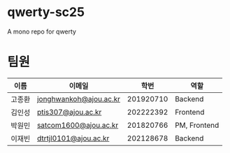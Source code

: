 # qwerty-sc25

A mono repo for qwerty

# 팀원

| 이름   | 이메일                 | 학번      | 역할         |
| ------ | ---------------------- | --------- | ------------ |
| 고종환 | jonghwankoh@ajou.ac.kr | 201920710 | Backend      |
| 김인성 | ptis307@ajou.ac.kr     | 202222392 | Frontend  |
| 박원민 | satcom1600@ajou.ac.kr  | 201820766 | PM, Frontend |
| 이재빈 | dtrtjl0101@ajou.ac.kr  | 202128678 | Backend      |
